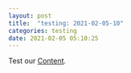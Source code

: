 ```yaml
---
layout: post
title:  "testing: 2021-02-05-10"
categories: testing
date: 2021-02-05 05:10:25
---
```

Test our [Content](https://github.com/Nowhere-Know-How/testing-Releases/releases/download/2021-02-05-10/testing_2021-02-05-10.zip).

